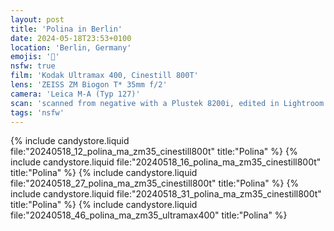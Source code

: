 ```yaml
---
layout: post
title: 'Polina in Berlin'
date: 2024-05-18T23:53+0100
location: 'Berlin, Germany'
emojis: '🔞'
nsfw: true
film: 'Kodak Ultramax 400, Cinestill 800T'
lens: 'ZEISS ZM Biogon T* 35mm f/2'
camera: 'Leica M-A (Typ 127)'
scan: 'scanned from negative with a Plustek 8200i, edited in Lightroom'
tags: 'nsfw'
---
```


{% include candystore.liquid file:"20240518_12_polina_ma_zm35_cinestill800t" title:"Polina" %}
{% include candystore.liquid file:"20240518_16_polina_ma_zm35_cinestill800t" title:"Polina" %}
{% include candystore.liquid file:"20240518_27_polina_ma_zm35_cinestill800t" title:"Polina" %}
{% include candystore.liquid file:"20240518_31_polina_ma_zm35_cinestill800t" title:"Polina" %}
{% include candystore.liquid file:"20240518_46_polina_ma_zm35_ultramax400" title:"Polina" %}
